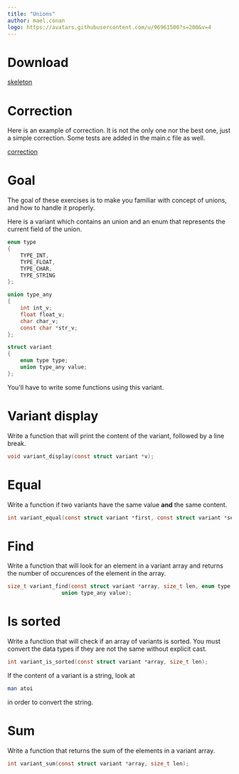 ```yaml
---
title: "Unions"
author: mael.conan
logo: https://avatars.githubusercontent.com/u/96961500?s=200&v=4
---
```


# Download

[skeleton](unions.tar.gz)

# Correction

Here is an example of correction. It is not the only one nor the best one, just a simple correction.
Some tests are added in the main.c file as well.

[correction](unions_correction.tar.gz)

# Goal

The goal of these exercises is to make you familiar with concept of unions, and how to handle it properly.

Here is a variant which contains an union and an enum that represents the current field of the union.

```c
enum type
{
    TYPE_INT,
    TYPE_FLOAT,
    TYPE_CHAR,
    TYPE_STRING
};

union type_any
{
    int int_v;
    float float_v;
    char char_v;
    const char *str_v;
};

struct variant
{
    enum type type;
    union type_any value;
};
```

You'll have to write some functions using this variant.

# Variant display

Write a function that will print the content of the variant, followed by a line break.

```c
void variant_display(const struct variant *v);
```

# Equal

Write a function if two variants have the same value **and** the same content.

```c
int variant_equal(const struct variant *first, const struct variant *second);
```

# Find

Write a function that will look for an element in a variant array and returns the number of occurences of the element in the array.

```c
size_t variant_find(const struct variant *array, size_t len, enum type type,
                 union type_any value);
```

# Is sorted

Write a function that will check if an array of variants is sorted. You must convert the data types if they are not the same without explicit cast.

```c
int variant_is_sorted(const struct variant *array, size_t len);
```

If the content of a variant is a string, look at
```sh
man atoi
```
in order to convert the string.

# Sum

Write a function that returns the sum of the elements in a variant array. 

```c
int variant_sum(const struct variant *array, size_t len);
```
